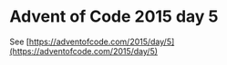 # Advent of Code 2015 day 5

See [https://adventofcode.com/2015/day/5](https://adventofcode.com/2015/day/5)
